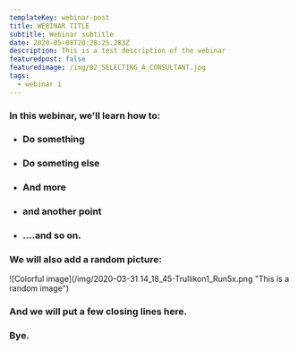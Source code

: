 ```yaml
---
templateKey: webinar-post
title: WEBINAR TITLE
subtitle: Webinar subtitle
date: 2020-05-08T20:28:25.283Z
description: This is a test description of the webinar
featuredpost: false
featuredimage: /img/02_SELECTING_A_CONSULTANT.jpg
tags:
  - webinar 1
---
```



### In this webinar, we'll learn how to:

* ### Do something
* ### Do someting else
* ### And more
* ### and another point
* ### ....and so on.

### We will also add a random picture:

![Colorful image](/img/2020-03-31 14_18_45-Trullikon1_Run5x.png "This is a random image")

### And we will put a few closing lines here.

### Bye.
